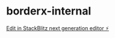 # borderx-internal

[Edit in StackBlitz next generation editor ⚡️](https://stackblitz.com/~/github.com/BorderXAI-Solutions/borderx-internal)